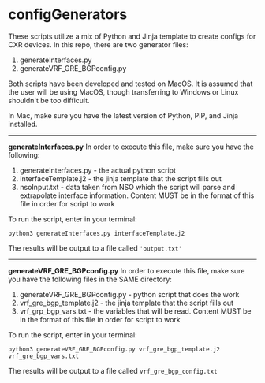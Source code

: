 # configGenerators

These scripts utilize a mix of Python and Jinja template to create configs for CXR devices. In this repo, there are two generator files:
  1. generateInterfaces.py
  2. generateVRF_GRE_BGPconfig.py

Both scripts have been developed and tested on MacOS. It is assumed that the user will be using MacOS, though transferring to Windows or Linux shouldn't be too difficult. 


In Mac, make sure you have the latest version of Python, PIP, and Jinja installed. 

-----

<b>generateInterfaces.py</b>
In order to execute this file, make sure you have the following:
  1. generateInterfaces.py - the actual python script 
  2. interfaceTemplate.j2 - the jinja template that the script fills out
  3. nsoInput.txt - data taken from NSO which the script will parse and extrapolate interface information. Content MUST be in the format of this file in order for script to work

To run the script, enter in your terminal: 

`python3 generateInterfaces.py interfaceTemplate.j2`

The results will be output to a file called `'output.txt'`


-----

<b>generateVRF_GRE_BGPconfig.py</b>
In order to execute this file, make sure you have the following files in the SAME directory:
  1. generateVRF_GRE_BGPconfig.py - python script that does the work
  2. vrf_gre_bgp_template.j2 - the jinja template that the script fills out
  3. vrf_grp_bgp_vars.txt - the variables that will be read. Content MUST be in the format of this file in order for script to work

To run the script, enter in your terminal: 

`python3 generateVRF_GRE_BGPconfig.py vrf_gre_bgp_template.j2 vrf_gre_bgp_vars.txt`

The results will be output to a file called `vrf_gre_bgp_config.txt`
